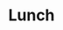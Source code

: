 ---
edition: isca-19
type: lunch
time_start: 2019-06-23 12:00:00
time_end: 2019-06-23 13:30:00
title: Lunch
---